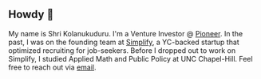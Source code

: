 ## Howdy 🤠
My name is Shri Kolanukuduru. I'm a Venture Investor @ [Pioneer](https://pioneer.app). In the past, I was on the founding team at [Simplify](https://simplify.jobs), a YC-backed startup that optimized recruiting for job-seekers. Before I dropped out to work on Simplify, I studied Applied Math and Public Policy at UNC Chapel-Hill. Feel free to reach out via [email](mailto:hello@shriyansh.me).

